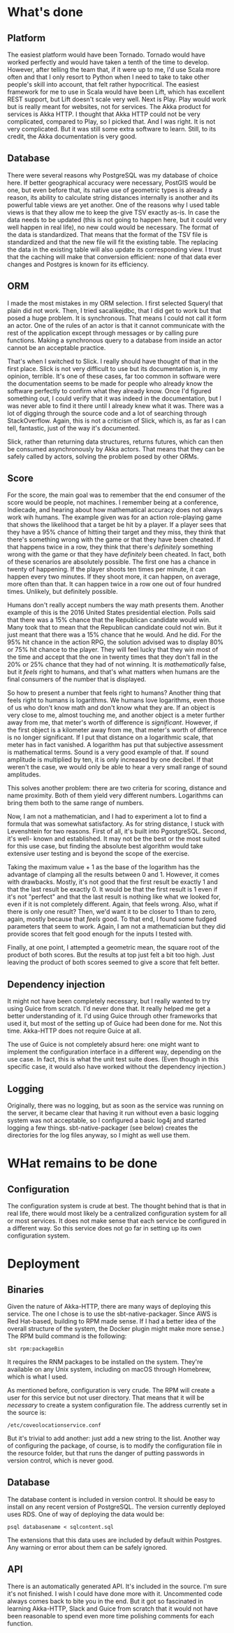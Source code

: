 # What's done

## Platform

The easiest platform would have been Tornado. Tornado would have worked perfectly and would have taken a tenth of the
time to develop. However, after telling the team that, if it were up to me, I'd use Scala more often and that I only
resort to Python when I need to take to take other people's skill into account, that felt rather hypocritical. The
easiest framework for me to use in Scala would have been Lift, which has excellent REST support, but Lift doesn't scale
very well. Next is Play. Play would work but is really meant for websites, not for services. The Akka product for
services is Akka HTTP. I thought that Akka HTTP could not be very complicated, compared to Play, so I picked that. And
I was right. It is not very complicated. But it was still some extra software to learn. Still, to its credit, the Akka
documentation is very good.

## Database

There were several reasons why PostgreSQL was my database of choice here. If better geographical accuracy were
necessary, PostGIS would be one, but even before that, its native use of geometric types is already a reason, its
ability to calculate string distances internally is another and its powerful table views are yet another. One of the
reasons why I used table views is that they allow me to keep the give TSV exactly as-is. In case the data needs to be
updated (this is not going to happen here, but it could very well happen in real life), no new could would be necessary.
The format of the data is standardized. That means that the format of the TSV file is standardized and that the new file
will fit the existing table. The replacing the data in the existing table will also update its corresponding view. I
trust that the caching will make that conversion efficient: none of that data ever changes and Postgres is known for its
efficiency.

## ORM

I made the most mistakes in my ORM selection. I first selected Squeryl that plain did not work. Then, I tried
sacalikejdbc, that I did get to work but that posed a huge problem. It is synchronous. That means I could not call it
form an actor. One of the rules of an actor is that it cannot communicate with the rest of the application except
through messages or by calling pure functions. Making a synchronous query to a database from inside an actor cannot be
an acceptable practice.

That's when I switched to Slick. I really should have thought of that in the first place. Slick is not very
difficult to use but its documentation is, in my opinion, terrible. It's one of these cases, far too common in
software were the documentation seems to be made for people who already know the software perfectly to confirm what
they already know. Once I'd figured something out, I could verify that it was indeed in the documentation, but I was
never able to find it there until I already knew what it was. There was a lot of digging through the source code and a
lot of searching through StackOverflow. Again, this is not a criticism of Slick, which is, as far as I can tell,
fantastic, just of the way it's documented.

Slick, rather than returning data structures, returns futures, which can then be consumed asynchronously by Akka actors.
That means that they can be safely called by actors, solving the problem posed by other ORMs.

## Score

For the score, the main goal was to remember that the end consumer of the score would be people, not machines.
I remember being at a conference, Indiecade, and hearing about how mathematical accuracy does not always work wih
humans. The example given was for an action role-playing game that shows the likelihood that a target be hit by a
player. If a player sees that they have a 95% chance of hitting their target and they miss, they think that there's
something wrong with the game or that they have been cheated. If that happens twice in a row, they think that there's
_definitely_ something wrong with the game or that they have _definitely_ been cheated. In fact, both of these
scenarios are absolutely possible. The first one has a chance in twenty of happening. If the player shoots ten times per
minute, it can happen every two minutes. If they shoot more, it can happen, on average, more often than that. It can
happen twice in a row one out of four hundred times. Unlikely, but definitely possible.

Humans don't really accept numbers the way math presents them. Another example of this is the 2016 United States
presidential election. Polls said that there was a 15% chance that the Republican candidate would win. Many took that
to mean that the Republican candidate could not win. But it just meant that there was a 15% chance that he would. And he
did. For the 95% hit chance in the action RPG, the solution advised was to display 80% or 75% hit chance to the player.
They will feel lucky that they win most of the time and accept that the one in twenty times that they don't fall in the
20% or 25% chance that they had of not winning. It is _mathematically_ false, but it _feels_ right to humans, and that's
what matters when humans are the final consumers of the number that is displayed.

So how to present a number that feels right to humans? Another thing that feels right to humans is logarithms. We
humans love logarithms, even those of us who don't know math and don't know what they are. If an object is very close
to me, almost touching me, and another object is a meter further away from me, that meter's worth of difference is
_significant_. However, if the first object is a kilometer away from me, that meter's worth of difference is no longer
significant. If I put that distance on a logarithmic scale, that meter has in fact vanished. A logarithm has put that
subjective assessment is mathematical terms. Sound is a very good example of that. If sound amplitude is multiplied by
ten, it is only increased by one decibel. If that weren't the case, we would only be able to hear a very small range of
sound amplitudes.

This solves another problem: there are two criteria for scoring, distance and name proximity. Both of them yield very
different numbers. Logarithms can bring them both to the same range of numbers.

Now, I am not a mathematician, and I had to experiment a lot to find a formula that was somewhat satisfactory. As for
string distance, I stuck with Levenshtein for two reasons. First of all, it's built into PgostgreSQL. Second, it's well-
known and established. It may not be the best or the most suited for this use case, but finding the absolute best
algorithm would take extensive user testing and is beyond the scope of the exercise.

Taking the maximum value + 1 as the base of the logarithm has the advantage of clamping all the results between 0 and 1.
However, it comes with drawbacks. Mostly, it's not good that the first result be exactly 1 and that the last result be
exactly 0. It would be that the first result is 1 even if it's not "perfect" and that the last result is nothing like
what we looked for, even if it is not completely different. Again, that feels wrong. Also, what if there is only one
result? Then, we'd want it to be closer to 1 than to zero, again, mostly because that _feels_ good. To that end, I found
some fudged parameters that seem to work. Again, I am not a mathematician but they did provide scores that felt good
enough for the inputs I tested with.

Finally, at one point, I attempted a geometric mean, the square root of the product of both scores. But the results at
top just felt a bit too high. Just leaving the product of both scores seemed to give a score that felt better.

## Dependency injection

It might not have been completely necessary, but I really wanted to try using Guice from scratch. I'd never done that.
It really helped me get a better understanding of it. I'd using Guice through other frameworks that used it, but most
of the setting up of Guice had been done for me. Not this time. Akka-HTTP does not require Guice at all.

The use of Guice is not completely absurd here: one might want to implement the configuration interface in a different
way, depending on the use case. In fact, this is what the unit test suite does. (Even though in this specific case,
it would also have worked without the dependency injection.)

## Logging

Originally, there was no logging, but as soon as the service was running on the server, it became clear that having
it run without even a basic logging system was not acceptable, so I configured a basic log4j and started logging a
few things. sbt-native-packager (see below) creates the directories for the log files anyway, so I might as well use
them.

# WHat remains to be done

## Configuration

The configuration system is crude at best. The thought behind that is that in real life, there would most likely be a
centralized configuration system for all or most services. It does not make sense that each service be configured in a
different way. So this service does not go far in setting up its own configuration system.

# Deployment

## Binaries

Given the nature of Akka-HTTP, there are many ways of deploying this service. The one I chose is to use the
sbt-native-packager. Since AWS is Red Hat-based, building to RPM made sense. If I had a better idea of the overall
structure of the system, the Docker plugin might make more sense.) The RPM build command is the following:

    sbt rpm:packageBin

It requires the RNM packages to be installed on the system. They're available on any Unix system, including on
macOS through Homebrew, which is what I used.

As mentioned before, configuration is very crude. The RPM will create a user for this service but not user
directory. That means that it will be *necessary* to create a system configuration file. The address currently
set in the source is:

    /etc/coveolocationservice.conf

But it's trivial to add another: just add a new string to the list. Another way of configuring the package, of
course, is to modify the configuration file in the resource folder, but that runs the danger of putting passwords
in version control, which is never good.

## Database

The database content is included in version control. It should be easy to install on any recent version of
PostgreSQL. The version currently deployed uses RDS. One of way of deploying the data would be:

    psql databasename < sqlcontent.sql

The extensions that this data uses are included by default within Postgres. Any warning or error about them
can be safely ignored.

## API

There is an automatically generated API. It's included in the source. I'm sure it's not finished. I wish I
could have done more with it. Uncommented code always comes back to bite you in the end. But it got so
fascinated in learning Akka-HTTP, Slack and Guice from scratch that it would not have been reasonable to
spend even more time polishing comments for each function.